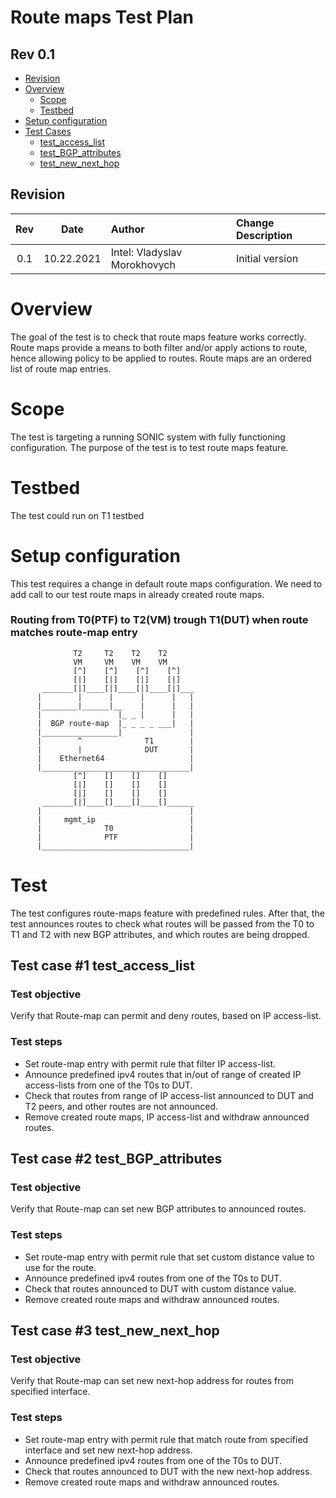 # Route maps Test Plan

## Rev 0.1
- [Revision](#revision)
- [Overview](#overview)
  - [Scope](#scope)
  - [Testbed](#testbed)
- [Setup configuration](#Setup-configuration)
- [Test Cases](#Test)
  - [test_access_list](#Test-case-#1-test_access_list)
  - [test_BGP_attributes](#Test-case-#2-test_BGP_attributes)
  - [test_new_next_hop](#Test-case-#3-test_new_next_hop)
## Revision

| Rev |     Date    |       Author                |      Change Description            |
|:---:|:-----------:|:----------------------------|:-----------------------------------|
| 0.1 |  10.22.2021 | Intel: Vladyslav Morokhovych |          Initial version           |

# Overview 

The goal of the test is to check that route maps feature works correctly. Route maps provide a means to both filter and/or apply actions to route, hence allowing policy to be applied to routes. Route maps are an ordered list of route map entries. 

# Scope 

The test is targeting a running SONIC system with fully functioning configuration. The purpose of the test is to test route maps feature. 

# Testbed 

The test could run on T1 testbed 

# Setup configuration 

This test requires a change in default route maps configuration. We need to add call to our test route maps in already created route maps. 

### Routing from T0(PTF) to T2(VM) trough T1(DUT) when route matches route-map entry
```
              T2     T2    T2    T2
              VM     VM    VM    VM
              [^]    [^]    [^]    [^]
              [|]    [|]    [|]    [|]
       _______[|]____[|]____[|]____[|]___
      |        |      |      |      |   |
      |________|______|__    |      |   |
      |                 |_ _ |      |   |
      |  BGP route-map  |_ _ _ _ ___|   |
      |_________________|               |
      |        ^              T1        |
      |        |              DUT       |
      |    Ethernet64                   |
      |_________________________________|
              [^]    []    []    []
              [|]    []    []    []
              [|]    []    []    []
       _______[|]____[]____[]____[]______ 
      |                                 |
      |     mgmt_ip                     |
      |              T0                 |
      |              PTF                |
      |_________________________________|
```
# Test 

The test configures route-maps feature with predefined rules. After that, the test announces routes to check what routes will be passed from the T0 to T1 and T2 with new BGP attributes, and which routes are being dropped. 

## Test case #1 test_access_list 
### Test objective

Verify that Route-map can permit and deny routes, based on IP access-list. 

### Test steps
- Set route-map entry with permit rule that filter IP access-list.  
- Announce predefined ipv4 routes that in/out of range of created IP access-lists from one of the T0s to DUT. 
- Check that routes from range of IP access-list announced to DUT and T2 peers, and other routes are not announced. 
- Remove created route maps, IP access-list and withdraw announced routes. 

## Test case #2 test_BGP_attributes
### Test objective

Verify that Route-map can set new BGP attributes to announced routes.

### Test steps
- Set route-map entry with permit rule that set custom distance value to use for the route. 
- Announce predefined ipv4 routes from one of the T0s to DUT. 
- Check that routes announced to DUT with custom distance value. 
- Remove created route maps and withdraw announced routes. 

## Test case #3 test_new_next_hop
### Test objective

Verify that Route-map can set new next-hop address for routes from specified interface.

### Test steps
- Set route-map entry with permit rule that match route from specified interface and set new next-hop address. 
- Announce predefined ipv4 routes from one of the T0s to DUT. 
- Check that routes announced to DUT with the new next-hop address. 
- Remove created route maps and withdraw announced routes. 